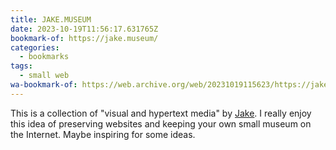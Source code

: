 ```yaml
---
title: JAKE.MUSEUM
date: 2023-10-19T11:56:17.631765Z
bookmark-of: https://jake.museum/
categories:
  - bookmarks
tags:
  - small web
wa-bookmark-of: https://web.archive.org/web/20231019115623/https://jake.museum/
---
```


This is a collection of "visual and hypertext media" by [Jake](https://jakelazaroff.com/). I really enjoy this idea of preserving websites and keeping your own small museum on the Internet. Maybe inspiring for some ideas.
